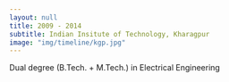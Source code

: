 ```yaml
---
layout: null
title: 2009 - 2014
subtitle: Indian Insitute of Technology, Kharagpur
image: "img/timeline/kgp.jpg"
---
```

Dual degree (B.Tech. + M.Tech.) in Electrical Engineering